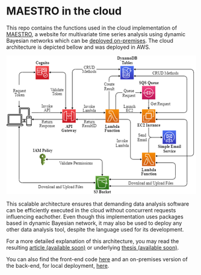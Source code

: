 # MAESTRO in the cloud
This repo contains the functions used in the cloud implementation of [MAESTRO](https://vascocandeias.github.io/maestro), a website for multivariate time series analysis using dynamic Bayesian networks which can be [deployed on-premises](#getting-started). The cloud architecture is depicted bellow and was deployed in AWS.

<p align="center">
  <img src="Cloud.png"/>
</p>

This scalable architecture ensures that demanding data analysis software can be efficiently executed in the cloud without concurrent requests influencing eachother. Even though this implementation uses packages based in dynamic Bayesian network, it may also be used to deploy any other data analysis tool, despite the language used for its development.

For a more detailed explanation of this architecture, you may read the resulting [article (available soon)](https://github.com/vascocandeias/maestro-cloud) or underlying [thesis (available soon)](https://github.com/vascocandeias/maestro-cloud).

You can also find the front-end code [here](https://github.com/vascocandeias/maestro) and an on-premises version of the back-end, for local deployment, [here](https://github.com/vascocandeias/maestro-backend).
